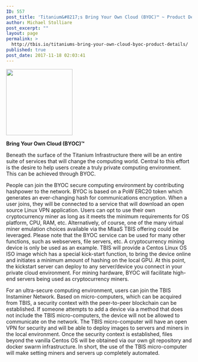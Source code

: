 ```yaml
---
ID: 557
post_title: 'Titanium&#8217;s Bring Your Own Cloud (BYOC)™ ~ Product Details'
author: Michael Stolliare
post_excerpt: ""
layout: page
permalink: >
  http://tbis.io/titaniums-bring-your-own-cloud-byoc-product-details/
published: true
post_date: 2017-11-18 02:03:41
---
```

<img class="aligncenter size-square wp-image-253" src="https://tbis.io/wp-content/uploads/2015/05/byoc-icon-180x180.png" alt="" width="180" height="180" />

<strong>Bring Your Own Cloud (BYOC)™</strong>

Beneath the surface of the Titanium Infrastructure there will be an entire suite of services that will change the computing world. Central to this effort is the desire to help users create a truly private computing environment. This can be achieved through BYOC.

People can join the BYOC secure computing environment by contributing hashpower to the network. BYOC is based on a PoW ERC20 token which generates an ever-changing hash for communications encryption. When a user joins, they will be connected to a service that will download an open source Linux VPN application. Users can opt to use their own cryptocurrency miner as long as it meets the minimum requirements for OS platform, CPU, RAM, etc. Alternatively, of course, one of the many virtual miner emulation choices available via the MIaaS TBIS offering could be leveraged. Please note that the BYOC service can be used for many other functions, such as webservers, file servers, etc. A cryptocurrency mining device is only be used as an example. TBIS will provide a Centos Linux OS ISO image which has a special kick-start function, to bring the device online and initiates a minimum amount of hashing on the local GPU. At this point, the kickstart server can deploy to any server/device you connect in your private cloud environment. For mining hardware, BYOC will facilitate high-end servers being used as cryptocurrency miners.

For an ultra-secure computing environment, users can join the TBIS Instaminer Network. Based on micro-computers, which can be acquired from TBIS, a security context with the peer-to-peer blockchain can be established. If someone attempts to add a device via a method that does not include the TBIS micro-computers, the device will not be allowed to communicate on the network. The TBIS micro-computer will have an open VPN for security and will be able to deploy images to servers and miners in the local environment. Once the security context is established, files beyond the vanilla Centos OS will be obtained via our own git repository and docker swarm infrastructure. In short, the use of the TBIS micro-computer will make setting miners and servers up completely automated.

&nbsp;